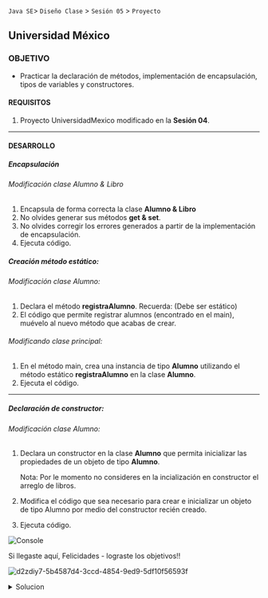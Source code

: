 
`Java SE`> `Diseño Clase` > `Sesión 05` > `Proyecto`

## Universidad México

### OBJETIVO

- Practicar la declaración de métodos, implementación de encapsulación, tipos de variables y constructores.

#### REQUISITOS

1. Proyecto UniversidadMexico modificado en la <b>Sesión 04</b>.

<hr>

#### DESARROLLO

##### Encapsulación

###### Modificación clase Alumno & Libro

1. Encapsula de forma correcta la clase <b>Alumno & Libro</b>
2. No olvides generar sus métodos <b>get & set</b>.
3. No olvides corregir los errores generados a partir de la implementación de encapsulación.
4. Ejecuta código.

##### Creación método estático:

###### Modificación clase Alumno:

1. Declara el método <b>registraAlumno</b>. Recuerda: (Debe ser estático)
2. El código que permite registrar alumnos (encontrado en el main), muévelo al nuevo método que acabas de crear.

###### Modificando clase principal:

1. En el método main, crea una instancia de tipo <b>Alumno</b> utilizando el método estático <b>registraAlumno</b> en la clase <b>Alumno</b>.
2. Ejecuta el código.

<hr>

##### Declaración de constructor:

###### Modificación clase Alumno:

1. Declara un constructor en la clase <b>Alumno</b> que permita inicializar las propiedades de un objeto de tipo <b>Alumno</b>.

   Nota: Por le momento no consideres en la incialización en constructor el arreglo de libros.
   
2. Modifica el código que sea necesario para crear e inicializar un objeto de tipo Alumno por medio del constructor recién creado.
3. Ejecuta código.

![Console](https://user-images.githubusercontent.com/56565204/67613052-86b54280-f76e-11e9-93b5-af54e9c527a6.png)

Si llegaste aquí, Felicidades - lograste los objetivos!!

![d2zdiy7-5b4587d4-3ccd-4854-9ed9-5df10f56593f](https://user-images.githubusercontent.com/56565204/67228451-e625f200-f3fe-11e9-99ce-ad733b945ebd.png)

<details>
	<summary>Solucion</summary>
	<p> 1. Encapsula la clase <b>Alumno</b> y <b>Libro</b>.</b>. </p>
	<p> 2. Declaración de método estático, <b>RegistraAlumno</b> </p>
	<p> 3. Declaración de constructor en clase <b>Alumno<b></p>
	<p> 4. Modificación de código previamente creado para crear y asignar valores iniciales a las instancias de tipo <b>Alumno</b></p>
	<p> 5. Ejecuta el proyecto</p>
</details> 
